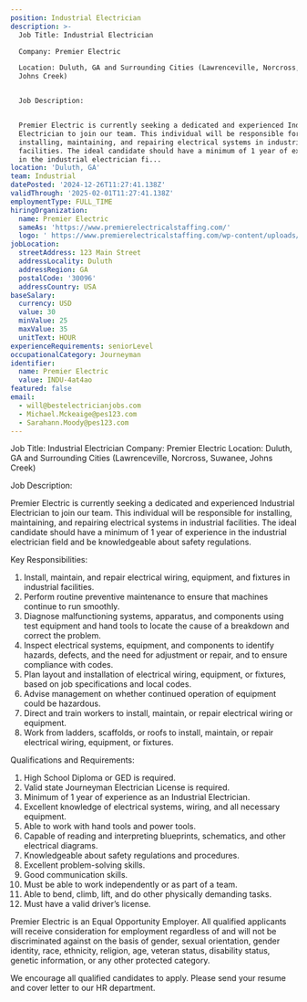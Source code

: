 ```yaml
---
position: Industrial Electrician
description: >-
  Job Title: Industrial Electrician

  Company: Premier Electric

  Location: Duluth, GA and Surrounding Cities (Lawrenceville, Norcross, Suwanee,
  Johns Creek)


  Job Description:


  Premier Electric is currently seeking a dedicated and experienced Industrial
  Electrician to join our team. This individual will be responsible for
  installing, maintaining, and repairing electrical systems in industrial
  facilities. The ideal candidate should have a minimum of 1 year of experience
  in the industrial electrician fi...
location: 'Duluth, GA'
team: Industrial
datePosted: '2024-12-26T11:27:41.138Z'
validThrough: '2025-02-01T11:27:41.138Z'
employmentType: FULL_TIME
hiringOrganization:
  name: Premier Electric
  sameAs: 'https://www.premierelectricalstaffing.com/'
  logo: ' https://www.premierelectricalstaffing.com/wp-content/uploads/2020/05/Premier-Electrical-Staffing-logo.png'
jobLocation:
  streetAddress: 123 Main Street
  addressLocality: Duluth
  addressRegion: GA
  postalCode: '30096'
  addressCountry: USA
baseSalary:
  currency: USD
  value: 30
  minValue: 25
  maxValue: 35
  unitText: HOUR
experienceRequirements: seniorLevel
occupationalCategory: Journeyman
identifier:
  name: Premier Electric
  value: INDU-4at4ao
featured: false
email:
  - will@bestelectricianjobs.com
  - Michael.Mckeaige@pes123.com
  - Sarahann.Moody@pes123.com
---
```




Job Title: Industrial Electrician
Company: Premier Electric
Location: Duluth, GA and Surrounding Cities (Lawrenceville, Norcross, Suwanee, Johns Creek)

Job Description:

Premier Electric is currently seeking a dedicated and experienced Industrial Electrician to join our team. This individual will be responsible for installing, maintaining, and repairing electrical systems in industrial facilities. The ideal candidate should have a minimum of 1 year of experience in the industrial electrician field and be knowledgeable about safety regulations.

Key Responsibilities:

1. Install, maintain, and repair electrical wiring, equipment, and fixtures in industrial facilities.
2. Perform routine preventive maintenance to ensure that machines continue to run smoothly.
3. Diagnose malfunctioning systems, apparatus, and components using test equipment and hand tools to locate the cause of a breakdown and correct the problem.
4. Inspect electrical systems, equipment, and components to identify hazards, defects, and the need for adjustment or repair, and to ensure compliance with codes.
5. Plan layout and installation of electrical wiring, equipment, or fixtures, based on job specifications and local codes.
6. Advise management on whether continued operation of equipment could be hazardous.
7. Direct and train workers to install, maintain, or repair electrical wiring or equipment.
8. Work from ladders, scaffolds, or roofs to install, maintain, or repair electrical wiring, equipment, or fixtures.

Qualifications and Requirements:

1. High School Diploma or GED is required.
2. Valid state Journeyman Electrician License is required.
3. Minimum of 1 year of experience as an Industrial Electrician.
4. Excellent knowledge of electrical systems, wiring, and all necessary equipment.
5. Able to work with hand tools and power tools.
6. Capable of reading and interpreting blueprints, schematics, and other electrical diagrams.
7. Knowledgeable about safety regulations and procedures.
8. Excellent problem-solving skills.
9. Good communication skills.
10. Must be able to work independently or as part of a team.
11. Able to bend, climb, lift, and do other physically demanding tasks.
12. Must have a valid driver’s license.

Premier Electric is an Equal Opportunity Employer. All qualified applicants will receive consideration for employment regardless of and will not be discriminated against on the basis of gender, sexual orientation, gender identity, race, ethnicity, religion, age, veteran status, disability status, genetic information, or any other protected category.

We encourage all qualified candidates to apply. Please send your resume and cover letter to our HR department.
